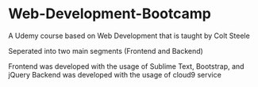 # Web-Development-Bootcamp
A Udemy course based on Web Development that is taught by Colt Steele

Seperated into two main segments (Frontend and Backend)

Frontend was developed with the usage of Sublime Text, Bootstrap, and jQuery 
Backend was developed with the usage of cloud9 service
